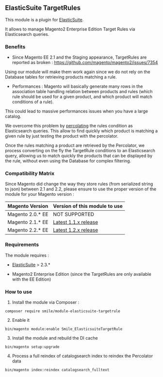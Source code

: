 ## ElasticSuite TargetRules

This module is a plugin for [ElasticSuite](https://github.com/Smile-SA/elasticsuite).

It allows to manage Magento2 Enterprise Edition Target Rules via Elasticsearch queries.

### Benefits

- Since Magento EE 2.1 and the Staging appearance, TargetRules are reported as broken : https://github.com/magento/magento2/issues/7354

Using our module will make them work again since we do not rely on the Database tables for retrieving products matching a rule.

- Performances : Magento will basically generate many rows in the association table handling relation between products and rules (which rule should be used for a given product, and which product will match conditions of a rule).

This could lead to massive performances issues when you have a large catalog.

We overcome this problem by [percolating](https://www.elastic.co/guide/en/elasticsearch/reference/2.3/search-percolate.html) the rules condition as Elasticsearch queries. This allow to find quickly which product is matching a given rule by just testing the product with the percolator.

Once the rules matching a product are retrieved by the Percolator, we process converting on the fly the TargetRule conditions to an Elasticsearch query, allowing us to match quickly the products that can be displayed by the rule, without even using the Database for complex filtering.

### Compatibility Matrix

Since Magento did change the way they store rules (from serialized string to json) between 2.1 and 2.2, please ensure to use the proper version of the module for your Magento version :

Magento Version         | Version of this module to use
------------------------|------------------------------------------------------------------------
Magento 2.0.* EE        | NOT SUPPORTED
Magento 2.1.* EE        | [Latest 1.1.x release](https://github.com/Smile-SA/magento2-module-elasticsuite-targetrule/releases/tag/1.1.0)
Magento 2.2.* EE        | [Latest 1.2.x release](https://github.com/Smile-SA/magento2-module-elasticsuite-targetrule/releases/tag/1.2.0)


### Requirements

The module requires :

- [ElasticSuite](https://github.com/Smile-SA/elasticsuite) > 2.3.*

- Magento2 Enterprise Edition (since the TargetRules are only available with the EE Edition)

### How to use

1. Install the module via Composer :

``` composer require smile/module-elasticsuite-targetrule ```

2. Enable it

``` bin/magento module:enable Smile_ElasticsuiteTargetRule ```

3. Install the module and rebuild the DI cache

``` bin/magento setup:upgrade ```

4. Process a full reindex of catalogsearch index to reindex the Percolator data

``` bin/magento index:reindex catalogsearch_fulltext ```

